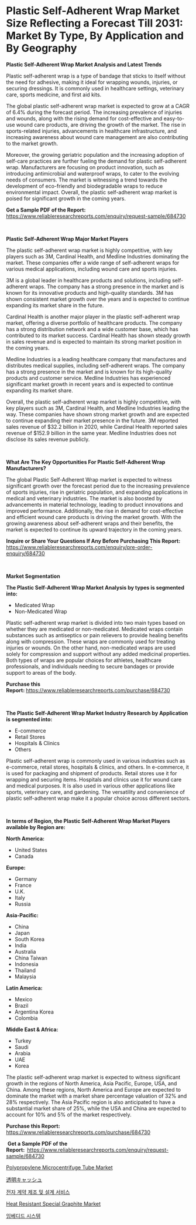 <p><h1>Plastic Self-Adherent Wrap Market Size Reflecting a Forecast Till 2031: Market By Type, By Application and By Geography</h1></p><p><strong>Plastic Self-Adherent Wrap Market Analysis and Latest Trends</strong></p>
<p><p>Plastic self-adherent wrap is a type of bandage that sticks to itself without the need for adhesive, making it ideal for wrapping wounds, injuries, or securing dressings. It is commonly used in healthcare settings, veterinary care, sports medicine, and first aid kits.</p><p>The global plastic self-adherent wrap market is expected to grow at a CAGR of 6.4% during the forecast period. The increasing prevalence of injuries and wounds, along with the rising demand for cost-effective and easy-to-use wound care products, are driving the growth of the market. The rise in sports-related injuries, advancements in healthcare infrastructure, and increasing awareness about wound care management are also contributing to the market growth.</p><p>Moreover, the growing geriatric population and the increasing adoption of self-care practices are further fueling the demand for plastic self-adherent wrap. Manufacturers are focusing on product innovation, such as introducing antimicrobial and waterproof wraps, to cater to the evolving needs of consumers. The market is witnessing a trend towards the development of eco-friendly and biodegradable wraps to reduce environmental impact. Overall, the plastic self-adherent wrap market is poised for significant growth in the coming years.</p></p>
<p><strong>Get a Sample PDF of the Report:&nbsp;</strong> <a href="https://www.reliableresearchreports.com/enquiry/request-sample/684730">https://www.reliableresearchreports.com/enquiry/request-sample/684730</a></p>
<p>&nbsp;</p>
<p><strong>Plastic Self-Adherent Wrap Major Market Players</strong></p>
<p><p>The plastic self-adherent wrap market is highly competitive, with key players such as 3M, Cardinal Health, and Medline Industries dominating the market. These companies offer a wide range of self-adherent wraps for various medical applications, including wound care and sports injuries.</p><p>3M is a global leader in healthcare products and solutions, including self-adherent wraps. The company has a strong presence in the market and is known for its innovative products and high-quality standards. 3M has shown consistent market growth over the years and is expected to continue expanding its market share in the future.</p><p>Cardinal Health is another major player in the plastic self-adherent wrap market, offering a diverse portfolio of healthcare products. The company has a strong distribution network and a wide customer base, which has contributed to its market success. Cardinal Health has shown steady growth in sales revenue and is expected to maintain its strong market position in the coming years.</p><p>Medline Industries is a leading healthcare company that manufactures and distributes medical supplies, including self-adherent wraps. The company has a strong presence in the market and is known for its high-quality products and customer service. Medline Industries has experienced significant market growth in recent years and is expected to continue expanding its market share.</p><p>Overall, the plastic self-adherent wrap market is highly competitive, with key players such as 3M, Cardinal Health, and Medline Industries leading the way. These companies have shown strong market growth and are expected to continue expanding their market presence in the future. 3M reported sales revenue of $32.2 billion in 2020, while Cardinal Health reported sales revenue of $152.9 billion in the same year. Medline Industries does not disclose its sales revenue publicly.</p></p>
<p>&nbsp;</p>
<p><strong>What Are The Key Opportunities For Plastic Self-Adherent Wrap Manufacturers?</strong></p>
<p><p>The global Plastic Self-Adherent Wrap market is expected to witness significant growth over the forecast period due to the increasing prevalence of sports injuries, rise in geriatric population, and expanding applications in medical and veterinary industries. The market is also boosted by advancements in material technology, leading to product innovations and improved performance. Additionally, the rise in demand for cost-effective and efficient wound care products is driving the market growth. With the growing awareness about self-adherent wraps and their benefits, the market is expected to continue its upward trajectory in the coming years.</p></p>
<p><strong>Inquire or Share Your Questions If Any Before Purchasing This Report:</strong> <a href="https://www.reliableresearchreports.com/enquiry/pre-order-enquiry/684730">https://www.reliableresearchreports.com/enquiry/pre-order-enquiry/684730</a></p>
<p>&nbsp;</p>
<p><strong>Market Segmentation</strong></p>
<p><strong>The Plastic Self-Adherent Wrap Market Analysis by types is segmented into:</strong></p>
<p><ul><li>Medicated Wrap</li><li>Non-Medicated Wrap</li></ul></p>
<p><p>Plastic self-adherent wrap market is divided into two main types based on whether they are medicated or non-medicated. Medicated wraps contain substances such as antiseptics or pain relievers to provide healing benefits along with compression. These wraps are commonly used for treating injuries or wounds. On the other hand, non-medicated wraps are used solely for compression and support without any added medicinal properties. Both types of wraps are popular choices for athletes, healthcare professionals, and individuals needing to secure bandages or provide support to areas of the body.</p></p>
<p><strong>Purchase this Report:&nbsp;</strong><a href="https://www.reliableresearchreports.com/purchase/684730">https://www.reliableresearchreports.com/purchase/684730</a></p>
<p>&nbsp;</p>
<p><strong>The Plastic Self-Adherent Wrap Market Industry Research by Application is segmented into:</strong></p>
<p><ul><li>E-commerce</li><li>Retail Stores</li><li>Hospitals & Clinics</li><li>Others</li></ul></p>
<p><p>Plastic self-adherent wrap is commonly used in various industries such as e-commerce, retail stores, hospitals & clinics, and others. In e-commerce, it is used for packaging and shipment of products. Retail stores use it for wrapping and securing items. Hospitals and clinics use it for wound care and medical purposes. It is also used in various other applications like sports, veterinary care, and gardening. The versatility and convenience of plastic self-adherent wrap make it a popular choice across different sectors.</p></p>
<p>&nbsp;</p>
<p><strong>In terms of Region, the Plastic Self-Adherent Wrap Market Players available by Region are:</strong></p>
<p>
    <p> <strong> North America: </strong>
        <ul>
            <li>United States</li>
            <li>Canada</li>
        </ul>
        </p> 
    <p> <strong> Europe: </strong>
        <ul>
            <li>Germany</li>
            <li>France</li>
            <li>U.K.</li>
            <li>Italy</li>
            <li>Russia</li>
        </ul>
        </p> 
    <p> <strong> Asia-Pacific: </strong>
        <ul>
            <li>China</li>
            <li>Japan</li>
            <li>South Korea</li>
            <li>India</li>
            <li>Australia</li>
            <li>China Taiwan</li>
            <li>Indonesia</li>
            <li>Thailand</li>
            <li>Malaysia</li>
        </ul>
        </p> 
    <p> <strong> Latin America: </strong>
        <ul>
            <li>Mexico</li>
            <li>Brazil</li>
            <li>Argentina Korea</li>
            <li>Colombia</li>
        </ul>
        </p> 
    <p> <strong> Middle East & Africa: </strong>
        <ul>
            <li>Turkey</li>
            <li>Saudi</li>
            <li>Arabia</li>
            <li>UAE</li>
            <li>Korea</li>
        </ul>
    </p>
    </p>
<p><p>The plastic self-adherent wrap market is expected to witness significant growth in the regions of North America, Asia Pacific, Europe, USA, and China. Among these regions, North America and Europe are expected to dominate the market with a market share percentage valuation of 32% and 28% respectively. The Asia Pacific region is also anticipated to have a substantial market share of 25%, while the USA and China are expected to account for 10% and 5% of the market respectively.</p></p>
<p><strong>Purchase this Report: </strong><a href="https://www.reliableresearchreports.com/purchase/684730">https://www.reliableresearchreports.com/purchase/684730</a></p>
<p>&nbsp;<strong>Get a Sample PDF of the Report:&nbsp;&nbsp;</strong><a href="https://www.reliableresearchreports.com/enquiry/request-sample/684730">https://www.reliableresearchreports.com/enquiry/request-sample/684730</a></p>
<p><strong></strong></p>
<p><p><a href="https://github.com/juancolorado15/Market-Research-Report-List-1/blob/main/polypropylene-microcentrifuge-tube-market.md">Polypropylene Microcentrifuge Tube Market</a></p><p><a href="https://medium.com/@tyreekgoodwin/%E9%80%8F%E6%98%8E%E3%82%AD%E3%83%A3%E3%83%83%E3%82%B7%E3%83%A5%E5%B8%82%E5%A0%B4%E3%81%AF-%E5%B8%82%E5%A0%B4%E3%82%B7%E3%82%A7%E3%82%A2-%E5%B8%82%E5%A0%B4%E5%8B%95%E5%90%91-%E5%B8%82%E5%A0%B4%E6%88%90%E9%95%B7%E3%81%AB%E9%96%A2%E3%81%99%E3%82%8B%E6%83%85%E5%A0%B1%E3%82%92%E6%8F%90%E4%BE%9B%E3%81%97%E3%81%BE%E3%81%99-f60bb08e49fe">透明キャッシュ</a></p><p><a href="https://medium.com/@bunxhcci35271755/%EC%A0%84%EC%9E%90-%EA%B3%84%EC%95%BD-%EC%83%9D%EC%82%B0-%EB%B0%8F-%EB%94%94%EC%9E%90%EC%9D%B8-%EC%84%9C%EB%B9%84%EC%8A%A4-%EC%8B%9C%EC%9E%A5-%EB%8F%99%ED%96%A5-%EB%B0%8F-%EC%8B%9C%EC%9E%A5-%EB%B6%84%EC%84%9D%EC%9D%80-2024-2031%EB%85%84-%EA%B8%B0%EA%B0%84%EC%9D%84-%EC%98%88%EC%B8%A1%ED%95%98%EA%B3%A0-%EC%9E%88%EC%8A%B5%EB%8B%88%EB%8B%A4-6c81d6e543fa">전자 계약 제조 및 설계 서비스</a></p><p><a href="https://github.com/dx0328/Market-Research-Report-List-1/blob/main/heat-resistant-special-graphite-market.md">Heat Resistant Special Graphite Market</a></p><p><a href="https://medium.com/@bunxhcci35271755/%EC%9E%84%EB%B2%A0%EB%94%94%EB%93%9C-%EC%8B%9C%EC%8A%A4%ED%85%9C-%EC%8B%9C%EC%9E%A5-%EB%B3%B4%EA%B3%A0%EC%84%9C%EB%8A%94-%EC%9D%B4-%EC%8B%9C%EC%9E%A5%EC%9D%98-%EC%B5%9C%EC%8B%A0-%ED%8A%B8%EB%A0%8C%EB%93%9C%EC%99%80-%EC%84%B1%EC%9E%A5-%EA%B8%B0%ED%9A%8C%EB%A5%BC-%EB%B0%9D%ED%98%80%EC%A4%8D%EB%8B%88%EB%8B%A4-8ada3bd00f79">임베디드 시스템</a></p></p>